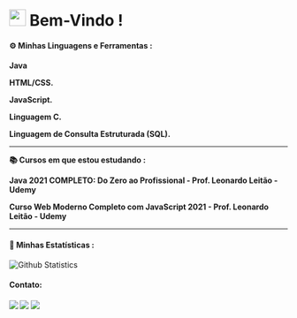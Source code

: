 <h1><img src="https://emoji.gg/assets/emoji/6207-meong-cool.gif" width="30"/> Bem-Vindo ! </h1>
 
<h4>⚙️ Minhas Linguagens e Ferramentas :<h4>
  
Java<p>
HTML/CSS.<p>
JavaScript.<p>
Linguagem C.<p>
Linguagem de Consulta Estruturada (SQL).<p>

<hr>📚 Cursos em que estou estudando :<br><p>
<p>Java 2021 COMPLETO: Do Zero ao Profissional - Prof. Leonardo Leitão - Udemy<p>
Curso Web Moderno Completo com JavaScript 2021 - Prof. Leonardo Leitão - Udemy<p>
  
<hr><h4>🚀 Minhas Estatísticas :</h4>

[comment]: <(![Github Languages](https://github-readme-stats.vercel.app/api/top-langs/?username=Gustavo-190321&layout=compact&count_private=true))>

![Github Statistics](https://github-readme-stats.vercel.app/api/?username=Gustavo-190321&count_private=true&show_icons=true)

[comment]:<(![Github Contributions](https://github-readme-streak-stats.herokuapp.com/?user=Gustavo-190321&hide_border=true))>

<h4>Contato:<h4>
  <a href="https://www.linkedin.com/in/gustavo-costa-35124b202/" target="_blank"><img src="https://img.shields.io/badge/-LinkedIn-%230077B5?style=for-the-badge&logo=linkedin&logoColor=white" target="_blank"></a> 
  <a href="https://api.whatsapp.com/send?phone=5541991783006" target="_blank"><img src="https://img.shields.io/badge/WhatsApp-25D366?style=for-the-badge&logo=whatsapp&logoColor=white" target="_blank"></a>
  <a href="mailto:gustavomurilo.costa@gmail.com" target="_blank"><img src="https://img.shields.io/badge/Gmail-D14836?style=for-the-badge&logo=gmail&logoColor=white" target="_blank"></a>
